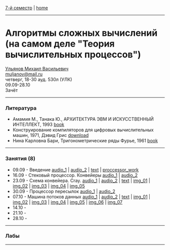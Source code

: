 [7-й семестр](../2021_2022_7_sem.md) | [home](../README.md)
____________________________________
# Алгоритмы сложных вычислений (на самом деле "Теория вычислительных процессов")
[Ульянов Михаил Васильевич](https://www.linkedin.com/in/%D0%BC%D0%B8%D1%85%D0%B0%D0%B8%D0%BB-%D1%83%D0%BB%D1%8C%D1%8F%D0%BD%D0%BE%D0%B2-7a231040/) \
muljanov@mail.ru \
четверг, 18-30 ауд. 530л (УЛК)\
09.09-28.10 \
Зачёт 
____________________________________
### Литература

* Амамия M., Танака Ю., АРХИТЕКТУРА ЭВМ И ИСКУССТВЕННЫЙ ИНТЕЛЛЕКТ, 1993 [book](https://drive.google.com/file/d/1i6QckdcFxNHNmO8UwQJF17qjauyEXdjw/view?usp=drivesdk)
* Конструирование компиляторов для цифровых вычислительных машин, 1971, Дэвид Грис [download](https://drive.google.com/file/d/1Q7AcQaVeQr6jjJFV5HsElRtM6vEO2fb8/view?usp=sharing)
* Нина Карловна Бари, Тригонометрические ряды Фурье, 1961 [book](https://docviewer.yandex.ru/view/491349911/?page=1&*=f5azzsaZ1BwCzqezzksmQaM3Oz57InVybCI6InlhLWRpc2stcHVibGljOi8vbWJkWkVhVUZuUVE2UjFvSVRzM3E1SUlDUWpuSXkvZjBUNVg4S1JLakF5OD0iLCJ0aXRsZSI6IkJhcmkuZGp2Iiwibm9pZnJhbWUiOmZhbHNlLCJ1aWQiOiI0OTEzNDk5MTEiLCJ0cyI6MTYzMzA3MDc5NDAyOCwieXUiOiI4NzE5MjM4MTUxNTk0NzA5NzIzIn0%3D)
____________________________________
### Занятия (8)

* 09.09 - Введение [audio_1](https://drive.google.com/file/d/1RvXlsMxUAtOXiAz0o3IRjAp1krxMA9mk/view?usp=sharing) | [audio_2](https://drive.google.com/file/d/1RwXxWI2r1ZDyYZdp5nZHrYb7C1QNWvsA/view?usp=sharing) | [text](https://mttoffice-my.sharepoint.com/:w:/g/personal/dkosarevsky_mtt_ru/EeCR-CgkfQhIhoviVCObysUBGc1dGwYeVMFxIz5-wJZL8g?e=wa8Mb1) | [proccessor_work](https://drive.google.com/file/d/1o5cx1ifeYUBqgLj-8pdOOcLYS2SXZ5Uh/view?usp=sharing)
* 16.09 - Стековый процессор. Конвейеры [audio_1](https://drive.google.com/file/d/1V4ftJHvq5NhN_EfW23RpHD0Lb5VcD3pE/view?usp=sharing) | [audio_2](https://drive.google.com/file/d/1V7E_WY4_TdS_Cx14V11eBuH6ob-FsUtZ/view?usp=sharing)
* 23.09 - Схема конвейера. Cray. [audio_1](https://drive.google.com/file/d/1Yu1pQ9vue4-gWQ5hFby1HrBS7-qrswzF/view?usp=sharing) | [audio_2](https://drive.google.com/file/d/1ZBIG8AwRPGe9pDJkLAdAs5uQDMV585ik/view?usp=sharing) | [text](https://docs.google.com/document/d/1jwuhV91SQX-7-Woxk7BKiRg3L0V6QSs6/edit?usp=sharing&ouid=104125706664287786699&rtpof=true&sd=true) | [img_01](https://drive.google.com/file/d/1rZKglRbldvcFytPE0L2MpDfvJ9zKq41w/view?usp=sharing) | [img_02](https://drive.google.com/file/d/1qLoUd0VECSFamVVcp63hiR-is5fktC2t/view?usp=sharing) | [img_03](https://drive.google.com/file/d/1ec3lY8uQ7wErrp3Eq31Syb2l0JUtmeP7/view?usp=sharing) | [img_04](https://drive.google.com/file/d/11yrC7v6J31SuZnJ-r1aeIetj_y1EZDBG/view?usp=sharing) | [img_05](https://drive.google.com/file/d/182Lb3aDX5murrwUiOwj4LZFB2o_WlfoD/view?usp=sharing)
* 30.09 - Процессор пересылок [audio_1](https://drive.google.com/file/d/1ctAq3iPY59oz1yqAEl1VDR3XGL2LB4dQ/view?usp=drivesdk) | [audio_2](https://drive.google.com/file/d/1cv1vIJULawA7LwYsxzru1QhP2Lx14oWA/view?usp=drivesdk)
* 07.10 - Машина потоков данных [audio_1](https://drive.google.com/file/d/1gvuzBqc4avXgcyJiHDXntCxE3KOgqeaq/view?usp=drivesdk) | [audio_2](https://drive.google.com/file/d/1h8ZlAPt-suExUuMgc5ukiJjDdBwQeIUF/view?usp=drivesdk) | [text](https://docs.google.com/document/d/1ZJ4WfqQPBq-lwp8y4_rwQUIhyri6t1hJ/edit?usp=sharing&ouid=104125706664287786699&rtpof=true&sd=true) | [img_01](https://drive.google.com/file/d/1-2i__3rqpzP-q3CEapw7NF9jQl02HeTY/view?usp=sharing) | [img_02](https://drive.google.com/file/d/1pxdio7vEW1IqFKBgTVruQqBJ7wi-P7NE/view?usp=sharing) | [img_03](https://drive.google.com/file/d/1Xt3rHW2AXb49w91wWyonYG-Sm5COGeM3/view?usp=sharing) | [img_04](https://drive.google.com/file/d/1sTS42Xm27XI3UAXa5elt_mLbIcKSsUpC/view?usp=sharing) | [img_05](https://drive.google.com/file/d/1jZhi6bDU2K-IaFEXQNs8eypzAdcjk8kv/view?usp=sharing) | [img_06](https://drive.google.com/file/d/1rDS3oOf1e5MjTl3ErXvCnLHpKNawa9Hj/view?usp=sharing) | [img_07](https://drive.google.com/file/d/16JATgtnrs2XAz3IQW2dW8g54yPfg2uJQ/view?usp=sharing)
* 14.10 - 
* 21.10 - 
* 28.10 - 
____________________________________
### Лабы



____________________________________
